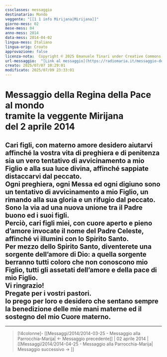 ```yaml
---
cssclasses: messaggio
destinatario: Mondo
veggente: "[[1 1 info Mirijana|Mirijana]]"
giorno-mess: 02
mese-mess: 04
anno-mess: 2014
data-mess: 2014-04-02
lingua-mess: Italiano
lingua-orig: Croato
approvazione: false
licenza-nota:  Copyright © 2025 Emanuele Tinari under Creative Commons BY-NC-SA 4.0 https://creativecommons.org/licenses/by-nc-sa/4.0/
url-messaggio:  "[Link al messaggio](https://radiomaria.it/messaggio-del-2-aprile-2014/)"
creato: 2025/07/07 10:29:01
modificato: 2025/07/09 23:33:01
---
```


# Messaggio della Regina della Pace<br>al mondo<br>tramite la veggente Mirijana<br>del 2 aprile 2014

## Cari figli, con materno amore desidero aiutarvi affinché la vostra vita di preghiera e di penitenza sia un vero tentativo di avvicinamento a mio Figlio e alla sua luce divina, affinché sappiate distaccarvi dal peccato.<br>Ogni preghiera, ogni Messa ed ogni digiuno sono un tentativo di avvicinamento a mio Figlio, un rimando alla sua gloria e un rifugio dal peccato.<br>Sono la via ad una nuova unione tra il Padre buono ed i suoi figli.<br>Perciò, cari figli miei, con cuore aperto e pieno d’amore invocate il nome del Padre Celeste, affinché vi illumini con lo Spirito Santo.<br>Per mezzo dello Spirito Santo, diventerete una sorgente dell’amore di Dio: a quella sorgente berranno tutti coloro che non conoscono mio Figlio, tutti gli assetati dell’amore e della pace di mio Figlio.<br>Vi ringrazio!<br>Pregate per i vostri pastori.<br>Io prego per loro e desidero che sentano sempre la benedizione delle mie mani materne ed il sostegno del mio Cuore materno.

***

> [!4colonne]- [[Messaggi/2014/2014-03-25 - Messaggio alla Parrocchia-Marija| ← Messaggio precedente]] | 02 aprile 2014 | [[Messaggi/2014/2014-04-25 - Messaggio alla Parrocchia-Marija| Messaggio successivo → ]]